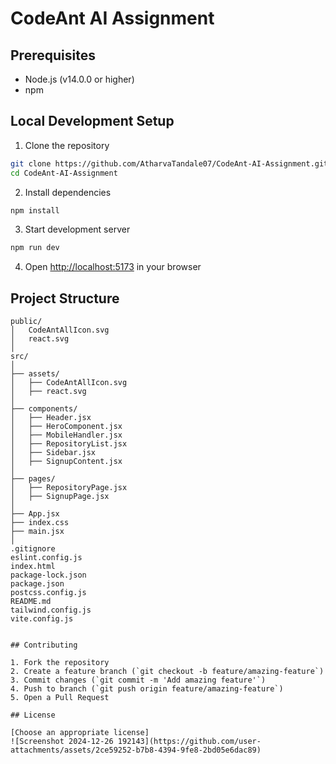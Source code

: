 # CodeAnt AI Assignment

## Prerequisites

- Node.js (v14.0.0 or higher)
- npm

## Local Development Setup

1. Clone the repository
```bash
git clone https://github.com/AtharvaTandale07/CodeAnt-AI-Assignment.git
cd CodeAnt-AI-Assignment
```

2. Install dependencies
```bash
npm install
```

3. Start development server
```bash
npm run dev
```

4. Open [http://localhost:5173](http://localhost:5173) in your browser


## Project Structure

```plaintext
public/
│   CodeAntAllIcon.svg
│   react.svg
│
src/
│
├── assets/
│   ├── CodeAntAllIcon.svg
│   ├── react.svg
│
├── components/
│   ├── Header.jsx
│   ├── HeroComponent.jsx
│   ├── MobileHandler.jsx
│   ├── RepositoryList.jsx
│   ├── Sidebar.jsx
│   ├── SignupContent.jsx
│
├── pages/
│   ├── RepositoryPage.jsx
│   ├── SignupPage.jsx
│
├── App.jsx
├── index.css
├── main.jsx
│
.gitignore
eslint.config.js
index.html
package-lock.json
package.json
postcss.config.js
README.md
tailwind.config.js
vite.config.js


## Contributing

1. Fork the repository
2. Create a feature branch (`git checkout -b feature/amazing-feature`)
3. Commit changes (`git commit -m 'Add amazing feature'`)
4. Push to branch (`git push origin feature/amazing-feature`)
5. Open a Pull Request

## License

[Choose an appropriate license]
![Screenshot 2024-12-26 192143](https://github.com/user-attachments/assets/2ce59252-b7b8-4394-9fe8-2bd05e6dac89)
